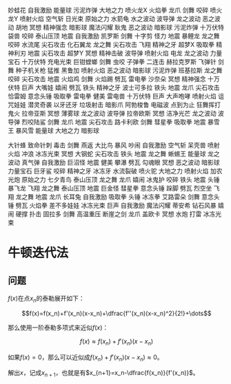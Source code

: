 妙蛙花 自我激励 能量球 污泥炸弹 大地之力 
喷火龙X 火焰拳 龙爪 剑舞 咬碎
喷火龙Y 喷射火焰 空气斩 日光束 原始之力 
水箭龟 水之波动 波导弹 龙之波动 恶之波动 
胡地 冥想 精神强念 暗影球 魔法闪耀 
耿鬼 恶之波动 暗影球 污泥炸弹 十万伏特
袋兽 咬碎 泰山压顶 地震 自我激励 
凯罗斯 剑舞 十字剪 怪力 地震 
暴鲤龙 龙之舞 咬碎 水流尾 尖石攻击 
化石翼龙 龙之舞 尖石攻击 飞翔 精神之牙 
超梦X 吸取拳 精神利刃 地震 尖石攻击 
超梦Y 冥想 精神击破 波导弹 喷射火焰 
电龙 龙之波动 力量宝石 十万伏特 充电光束 
巨钳螳螂 剑舞 虫咬 子弹拳 二连击
赫拉克罗斯 飞弹针 剑舞 种子机关枪 猛推
黑鲁加 喷射火焰 恶之波动 暗影球 污泥炸弹 
班基拉斯 龙之舞 咬碎 尖石攻击 地震
火焰鸡 剑舞 火焰踢 劈瓦 雷电拳 
沙奈朵 冥想 精神强念 十万伏特 巨声 
大嘴娃 嬉闹 劈瓦 铁头 精神之牙 
波士可多拉 铁头 地震 龙爪 尖石攻击 
恰雷姆 意念头锤 吸取拳 雷电拳 健美 
雷电兽 十万伏特 巨声 大声咆哮 喷射火焰 
诅咒娃娃 潜灵奇袭 以牙还牙 垃圾射击 暗影爪 
阿勃梭鲁 电磁波 点到为止 狂舞挥打 鬼火
拉帝亚斯 冥想 薄雾球 龙之波动 波导弹 
拉帝欧斯 冥想 洁净光芒 龙之波动 波导弹 
烈咬陆鲨 剑舞 龙爪 地震 尖石攻击 
路卡利欧 剑舞 彗星拳 吸取拳 地震 
暴雪王 暴风雪 能量球 大地之力 暗影球 

大针蜂 致命针刺 毒击 剑舞 燕返 
大比鸟 暴风 吵闹 自我激励 空气斩 
呆壳兽 喷射火焰 冲浪 冰冻光束 冥想 
大钢蛇 尖石攻击 铁头 地震 龙之舞 
蜥蜴王 能量球 龙之波动 真气弹 自我激励 
巨沼怪 地震 健美 攀瀑 劈瓦 
勾魂眼 冥想 恶之波动 暗影球 力量宝石 
巨牙鲨 咬碎 精神之牙 冰冻牙 水流裂破 
喷火驼 大地之力 喷射火焰 加农光炮 原始之力 
七夕青鸟 泰山压顶 龙之舞 龙爪 嬉闹 
冰鬼护 咬碎 铁头 地震 头锤 
暴飞龙 飞翔 龙之舞 泰山压顶 地震 
巨金怪 彗星拳 意念头锤 跺脚 劈瓦
烈空坐 飞翔 龙之舞 地震 龙爪 
长耳兔 自我激励 吸取拳 头锤 冰冻拳 
艾路雷朵 剑舞 意念头锤 劈瓦 火焰拳 
差不多娃娃 冰冻光束 巨声 自我激励 魔法闪耀 
蒂安希 钻石风暴 嬉闹 硬撑 扑击 
固拉多 剑舞 高温重压 断崖之剑 龙爪 
盖欧卡 冥想 水炮 打雷 冰冻光束 

# 牛顿迭代法

## 问题

$f(x)$在点$x_n$的泰勒展开如下：

$$f(x)=f(x_n)+f'(x_n)(x-x_n)+\dfrac{f''(x_n)(x-x_n)^2}{2!}+\dots$$

那么使用一阶泰勒多项式来近似$f(x)$：

$$f(x)\approx f(x_n)+f'(x_n)(x-x_n)$$

如果$f(x)=0$，那么可以近似成$f(x_n)+f'(x_n)(x-x_n)\approx0$。

解出$x$，记成$x_{n+1}$，也就是有$x_{n+1}=x_n-\dfrac{f(x_n)}{f'(x_n)}$。

